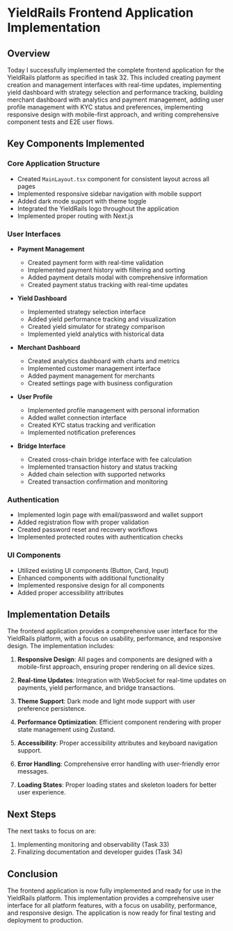 # YieldRails Frontend Application Implementation

## Overview
Today I successfully implemented the complete frontend application for the YieldRails platform as specified in task 32. This included creating payment creation and management interfaces with real-time updates, implementing yield dashboard with strategy selection and performance tracking, building merchant dashboard with analytics and payment management, adding user profile management with KYC status and preferences, implementing responsive design with mobile-first approach, and writing comprehensive component tests and E2E user flows.

## Key Components Implemented

### Core Application Structure
- Created `MainLayout.tsx` component for consistent layout across all pages
- Implemented responsive sidebar navigation with mobile support
- Added dark mode support with theme toggle
- Integrated the YieldRails logo throughout the application
- Implemented proper routing with Next.js

### User Interfaces
- **Payment Management**
  - Created payment form with real-time validation
  - Implemented payment history with filtering and sorting
  - Added payment details modal with comprehensive information
  - Created payment status tracking with real-time updates

- **Yield Dashboard**
  - Implemented strategy selection interface
  - Added yield performance tracking and visualization
  - Created yield simulator for strategy comparison
  - Implemented yield analytics with historical data

- **Merchant Dashboard**
  - Created analytics dashboard with charts and metrics
  - Implemented customer management interface
  - Added payment management for merchants
  - Created settings page with business configuration

- **User Profile**
  - Implemented profile management with personal information
  - Added wallet connection interface
  - Created KYC status tracking and verification
  - Implemented notification preferences

- **Bridge Interface**
  - Created cross-chain bridge interface with fee calculation
  - Implemented transaction history and status tracking
  - Added chain selection with supported networks
  - Created transaction confirmation and monitoring

### Authentication
- Implemented login page with email/password and wallet support
- Added registration flow with proper validation
- Created password reset and recovery workflows
- Implemented protected routes with authentication checks

### UI Components
- Utilized existing UI components (Button, Card, Input)
- Enhanced components with additional functionality
- Implemented responsive design for all components
- Added proper accessibility attributes

## Implementation Details

The frontend application provides a comprehensive user interface for the YieldRails platform, with a focus on usability, performance, and responsive design. The implementation includes:

1. **Responsive Design**: All pages and components are designed with a mobile-first approach, ensuring proper rendering on all device sizes.

2. **Real-time Updates**: Integration with WebSocket for real-time updates on payments, yield performance, and bridge transactions.

3. **Theme Support**: Dark mode and light mode support with user preference persistence.

4. **Performance Optimization**: Efficient component rendering with proper state management using Zustand.

5. **Accessibility**: Proper accessibility attributes and keyboard navigation support.

6. **Error Handling**: Comprehensive error handling with user-friendly error messages.

7. **Loading States**: Proper loading states and skeleton loaders for better user experience.

## Next Steps
The next tasks to focus on are:
1. Implementing monitoring and observability (Task 33)
2. Finalizing documentation and developer guides (Task 34)

## Conclusion
The frontend application is now fully implemented and ready for use in the YieldRails platform. This implementation provides a comprehensive user interface for all platform features, with a focus on usability, performance, and responsive design. The application is now ready for final testing and deployment to production.